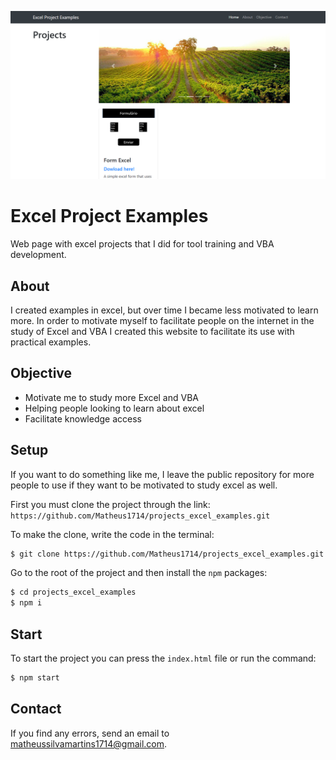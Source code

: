 ![logo_mk](img/logo_mk.PNG)

# Excel Project Examples

Web page with excel projects that I did for tool training and VBA development.

## About

I created examples in excel, but over time I became less motivated to learn more. In order to motivate myself to facilitate people on the internet in the study of Excel and VBA I created this website to facilitate its use with practical examples.

## Objective

* Motivate me to study more Excel and VBA
* Helping people looking to learn about excel
* Facilitate knowledge access

## Setup

If you want to do something like me, I leave the public repository for more people to use if they want to be motivated to study excel as well.

First you must clone the project through the link: `https://github.com/Matheus1714/projects_excel_examples.git`

To make the clone, write the code in the terminal:

```sh
$ git clone https://github.com/Matheus1714/projects_excel_examples.git
```

Go to the root of the project and then install the `npm` packages:

```sh
$ cd projects_excel_examples
$ npm i
```

## Start

To start the project you can press the `index.html` file or run the command:

```sh
$ npm start
```
## Contact

If you find any errors, send an email to matheussilvamartins1714@gmail.com.
